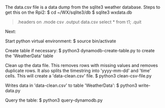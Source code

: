 The data.csv file is a data dump from the sqlite3 weather database.
Steps to get this on the Rpi2:
$ cd ~/WX/sqlite3/db
$ sqlite3 wxdata.db
> .headers on
> .mode csv
> .output data.csv
> select * from t1;
> .quit

Next:

Start python virtual environment:
$ source bin/activate

Create table if necessary:
$ python3 dynamodb-create-table.py
  to create the 'WeatherData' table

Clean up the data file. This removes rows with missing values and
removes duplicate rows. It also splits the timestring into
'yyyy-mm-dd' and 'time' cells. This will create a 'data-clean.csv' file.
$ python3 clean-csv-file.py

Writes data in 'data-clean.csv' to table 'WeatherData':
$ python3 write-data.py

Query the table:
$ python3 query-dynamodb.py
